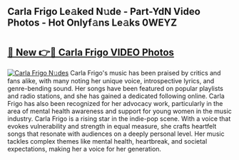## Carla Frigo Le𝚊ked N𝚞de - Part-YdN Video Photos - Hot Onlyf𝚊ns Le𝚊ks 0WEYZ

# <h2><a href="http://ac12778.deff.icu/?id=Carla+Frigo">🔗 New 👉🔴 Carla Frigo VIDEO Photos</a></h2>

[![Carla Frigo N𝚞des](https://i.imgur.com/rIISA9y.gif)](http://ac12778.deff.icu/?id=Carla+Frigo)
Carla Frigo's music has been praised by critics and fans alike, with many noting her unique voice, introspective lyrics, and genre-bending sound. Her songs have been featured on popular playlists and radio stations, and she has gained a dedicated following online. Carla Frigo has also been recognized for her advocacy work, particularly in the area of mental health awareness and support for young women in the music industry. Carla Frigo is a rising star in the indie-pop scene. With a voice that evokes vulnerability and strength in equal measure, she crafts heartfelt songs that resonate with audiences on a deeply personal level. Her music tackles complex themes like mental health, heartbreak, and societal expectations, making her a voice for her generation.
